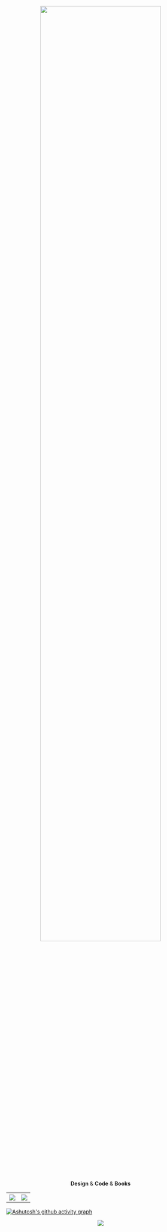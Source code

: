 <p align="center"><img src="https://github.com/SoulNaturalist/SoulNaturalist/blob/main/greeting.png" width="80%"/></p>
<p align="middle">
  <b>Design</b> & <b>Code</b> & <b>Books</b>
</p>
<p align="center">
  <table>
    <tr>
          <th><img  style="max-width: 100%;" src="https://github-readme-stats.vercel.app/api?username=SoulNaturalist&hide_border=true&bg_color=000&text_color=fff&title_color=fff&count_private=true"/></th>
          <th><img  style="max-width: 100%;" src="https://github-readme-stats.vercel.app/api/top-langs/?username=SoulNaturalist&hide=html,css,Dockerfile,Dart,Shell,Vue,Go,Cmake,typescript,c%2B%2B&show_icons=true&hide_border=true&bg_color=000&title_color=fff"/></th>
    </tr>
  </table>
</p>

[![Ashutosh's github activity graph](https://github-readme-activity-graph.vercel.app/graph?username=soulnaturalist&theme=high-contrast)](https://github.com/ashutosh00710/github-readme-activity-graph)

<p align="center"><img  style="max-width: 100%;" src="https://www.codewars.com/users/SoulNaturalist/badges/large"/></p>
